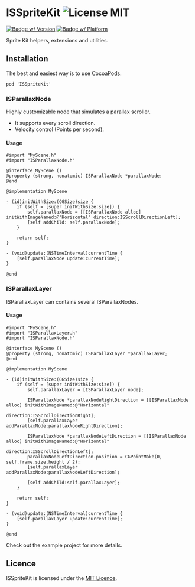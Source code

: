 ISSpriteKit ![License MIT](https://go-shields.herokuapp.com/license-MIT-blue.png)
===========
[![Badge w/ Version](https://cocoapod-badges.herokuapp.com/v/ISSpriteKit/badge.png)](http://cocoadocs.org/docsets/ISSpriteKit)
[![Badge w/ Platform](https://cocoapod-badges.herokuapp.com/p/ISSpriteKit/badge.svg)](http://cocoadocs.org/docsets/ISSpriteKit)


Sprite Kit helpers, extensions and utilities.

## Installation
The best and easiest way is to use [CocoaPods](http://cocoapods.org).

    pod 'ISSpriteKit'



### ISParallaxNode

Highly customizable node that simulates a parallax scroller.

- It supports every scroll direction.
- Velocity control (Points per second).

#### Usage

```
#import "MyScene.h"
#import "ISParallaxNode.h"

@interface MyScene ()
@property (strong, nonatomic) ISParallaxNode *parallaxNode;
@end

@implementation MyScene

- (id)initWithSize:(CGSize)size {
    if (self = [super initWithSize:size]) {
        self.parallaxNode = [[ISParallaxNode alloc] initWithImageNamed:@"Horizontal" direction:ISScrollDirectionLeft];
        [self addChild: self.parallaxNode];
    }

    return self;
}

- (void)update:(NSTimeInterval)currentTime {
    [self.parallaxNode update:currentTime];
}

@end
```

### ISParallaxLayer

ISParallaxLayer can contains several ISParallaxNodes.

#### Usage

```
#import "MyScene.h"
#import "ISParallaxLayer.h"
#import "ISParallaxNode.h"

@interface MyScene ()
@property (strong, nonatomic) ISParallaxLayer *parallaxLayer;
@end

@implementation MyScene

- (id)initWithSize:(CGSize)size {
    if (self = [super initWithSize:size]) {
        self.parallaxLayer = [ISParallaxLayer node];

        ISParallaxNode *parallaxNodeRightDirection = [[ISParallaxNode alloc] initWithImageNamed:@"Horizontal"
                                                                             direction:ISScrollDirectionRight];
        [self.parallaxLayer addParallaxNode:parallaxNodeRightDirection];

        ISParallaxNode *parallaxNodeLeftDirection = [[ISParallaxNode alloc] initWithImageNamed:@"Horizontal"
                                                                            direction:ISScrollDirectionLeft];
        parallaxNodeLeftDirection.position = CGPointMake(0, self.frame.size.height / 2);
        [self.parallaxLayer addParallaxNode:parallaxNodeLeftDirection];

        [self addChild:self.parallaxLayer];
    }

    return self;
}

- (void)update:(NSTimeInterval)currentTime {
    [self.parallaxLayer update:currentTime];
}

@end
```


Check out the example project for more details.

## Licence

ISSpriteKit is licensed under the [MIT Licence](LICENSE).
